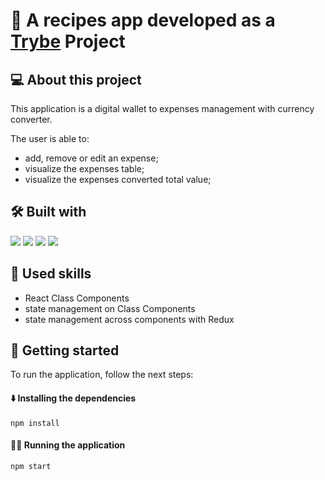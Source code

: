 # 💸 A recipes app developed as a [Trybe](https://www.betrybe.com/) Project

## 💻 About this project
This application is a digital wallet to expenses management with currency converter.

The user is able to:

- add, remove or edit an expense;
- visualize the expenses table;
- visualize the expenses converted total value;

## 🛠️ Built with
<a href="https://reactjs.org/docs/getting-started.html" target="_blank" rel="noreferrer"><img src="https://img.shields.io/badge/React-20232A?style=for-the-badge&logo=react&logoColor=61DAFB" /></a>
<a href="https://redux.js.org/introduction/getting-started" target="_blank" rel="noreferrer"><img src="https://img.shields.io/badge/Redux-593D88?style=for-the-badge&logo=redux&logoColor=white" /></a>
<a href="https://developer.mozilla.org/en-US/docs/Web/JavaScript" target="_blank" rel="noreferrer"><img src="https://img.shields.io/badge/JavaScript-F7DF1E?style=for-the-badge&logo=javascript&logoColor=black" /></a>
<a href="https://www.w3.org/TR/CSS/#css" target="_blank" rel="noreferrer"><img src="https://img.shields.io/badge/CSS3-1572B6?style=for-the-badge&logo=css3&logoColor=white" /></a>

## 🎯 Used skills
- React Class Components
- state management on Class Components
- state management across components with Redux

## 🏁 Getting started
To run the application, follow the next steps:

#### ⬇️ Installing the dependencies

```
npm install
``` 

#### 👨‍💻 Running the application

```
npm start
``` 
